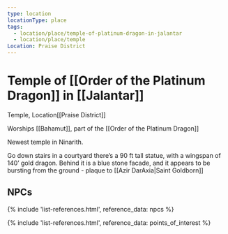 ```yaml
---
type: location
locationType: place
tags:
  - location/place/temple-of-platinum-dragon-in-jalantar
  - location/place/temple
Location: Praise District
---
```


# Temple of [[Order of the Platinum Dragon]] in [[Jalantar]]
Temple, <span class="dataview inline-field"><span class="inline-field-key">Location</span><span class="inline-field-value">[[Praise District]]</span></span>

Worships [[Bahamut]], part of the [[Order of the Platinum Dragon]]

Newest temple in Ninarith. 

Go down stairs in a courtyard there’s a 90 ft tall statue, with a wingspan of 140’ gold dragon. Behind it is a blue stone facade, and it appears to be bursting from the ground - plaque to [[Azir DarAxia|Saint Goldborn]]

## NPCs
{% include 'list-references.html', reference_data: npcs %}

{% include 'list-references.html', reference_data: points_of_interest %}
